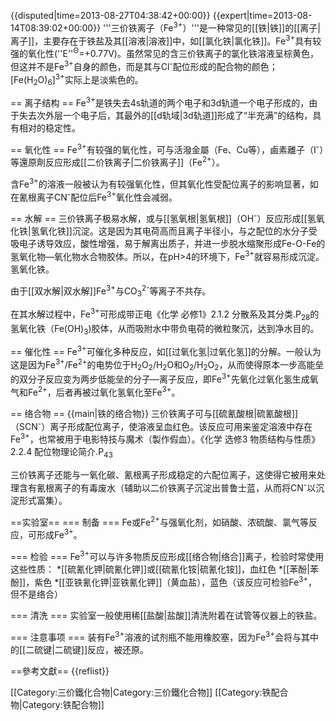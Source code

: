 {{disputed|time=2013-08-27T04:38:42+00:00}}
{{expert|time=2013-08-14T08:39:02+00:00}}
'''三价铁离子（Fe<sup>3+</sup>）'''是一种常见的[[铁|铁]]的[[离子|离子]]，主要存在于铁盐及其[[溶液|溶液]]中，如[[氯化铁|氯化铁]]。Fe<sup>3+</sup>具有较强的氧化性(''E''<sup>Θ</sup>=+0.77V)。虽然常见的含三价铁离子的氯化铁溶液呈棕黄色，但这并不是Fe<sup>3+</sup>自身的颜色，而是其与Cl<sup>-</sup>配位形成的配合物的颜色；[Fe(H<sub>2</sub>O)<sub>6</sub>]<sup>3+</sup>实际上是淡紫色的。

== 离子结构 ==
Fe<sup>3+</sup>是铁失去4s轨道的两个电子和3d轨道一个电子形成的，由于失去次外层一个电子后，其最外的[[d轨域|3d轨道]]形成了“半充满”的结构，具有相对的稳定性。

== 氧化性 ==
Fe<sup>3+</sup>有较强的氧化性，可与活潑金屬（Fe、Cu等），鹵素離子（I<sup>-</sup>）等還原劑反应形成[[二价铁离子|二价铁离子]]（Fe<sup>2+</sup>）。

含Fe<sup>3+</sup>的溶液一般被认为有较强氧化性，但其氧化性受配位离子的影响显著，如在氰根离子CN<sup>-</sup>配位后Fe<sup>3+</sup>氧化性会减弱。

== 水解 ==
三价铁离子极易水解，或与[[氢氧根|氢氧根]]（OH<sup>-</sup>）反应形成[[氢氧化铁|氢氧化铁]]沉淀。这是因为其电荷高而且离子半径小，与之配位的水分子受吸电子诱导效应，酸性增强，易于解离出质子，并进一步脱水缩聚形成Fe-O-Fe的氢氧化物—氧化物水合物胶体。所以，在pH>4的环境下，Fe<sup>3+</sup>就容易形成沉淀。氢氧化铁<math>K_{\text{sp}} = 4 \times 10^{-38}</math>。

由于[[双水解|双水解]]Fe<sup>3+</sup>与CO<sub>3</sub><sup>2-</sup>等离子不共存。

在其水解过程中，Fe<sup>3+</sup>可形成带正电<ref>《化学 必修1》2.1.2 分散系及其分类.P<sub>28</sub></ref>的氢氧化铁（Fe(OH)<sub>3</sub>)胶体，从而吸附水中带负电荷的微粒聚沉，达到净水目的。

== 催化性 ==
Fe<sup>3+</sup>可催化多种反应，如[[过氧化氢|过氧化氢]]的分解。一般认为这是因为Fe<sup>3+</sup>/Fe<sup>2</sup><sup>+</sup>的电势位于H<sub>2</sub>O<sub>2</sub>/H<sub>2</sub>O和O<sub>2</sub>/H<sub>2</sub>O<sub>2</sub>，从而使得原本一步高能垒的双分子反应变为两步低能垒的分子—离子反应，即Fe<sup>3+</sup>先氧化过氧化氢生成氧气和Fe<sup>2</sup><sup>+</sup>，后者再被过氧化氢氧化至Fe<sup>3</sup><sup>+</sup>。

== 络合物 ==
{{main|铁的络合物}} 
三价铁离子可与[[硫氰酸根|硫氰酸根]]（SCN<sup>-</sup>）离子形成配位离子，使溶液呈血红色。该反应可用来鉴定溶液中存在Fe<sup>3+</sup>，也常被用于电影特技与魔术（製作假血）。<ref>《化学 选修3 物质结构与性质》2.2.4 配位物理论简介.P<sub>43</sub></ref>

三价铁离子还能与一氧化碳、氰根离子形成稳定的六配位离子，这使得它被用来处理含有氰根离子的有毒废水（辅助以二价铁离子沉淀出普鲁士蓝，从而将CN<sup>-</sup>以沉淀形式富集）。

==实验室==
=== 制备 ===
Fe或Fe<sup>2+</sup>与强氧化剂，如硝酸、浓硫酸、氯气等反应，可形成Fe<sup>3+</sup>。

=== 检验 ===
Fe<sup>3+</sup>可以与许多物质反应形成[[络合物|络合]]离子，检验时常使用这些性质：
*[[硫氰化钾|硫氰化钾]]或[[硫氰化铵|硫氰化铵]]，血红色
*[[苯酚|苯酚]]，紫色
*[[亚铁氰化钾|亚铁氰化钾]]（黄血盐），蓝色（该反应可检验Fe<sup>3+</sup>，但不是络合）

=== 清洗 ===
实验室一般使用稀[[盐酸|盐酸]]清洗附着在试管等仪器上的铁盐。

=== 注意事项 ===
装有Fe<sup>3+</sup>溶液的试剂瓶不能用橡胶塞，因为Fe<sup>3+</sup>会将与其中的[[二硫键|二硫键]]反应，被还原。

==參考文獻==
{{reflist}}

[[Category:三价鐵化合物|Category:三价鐵化合物]]
[[Category:铁配合物|Category:铁配合物]]